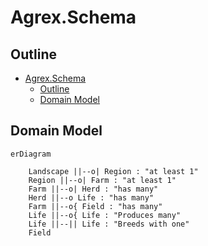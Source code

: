 # Agrex.Schema

## Outline

- [Agrex.Schema](#agrexschema)
  - [Outline](#outline)
  - [Domain Model](#domain-model)


## Domain Model

```mermaid
erDiagram

    Landscape ||--o| Region : "at least 1"
    Region ||--o| Farm : "at least 1"
    Farm ||--o| Herd : "has many"
    Herd ||--o Life : "has many"
    Farm ||--o{ Field : "has many"
    Life ||--o{ Life : "Produces many"
    Life ||--|| Life : "Breeds with one"
    Field 



```